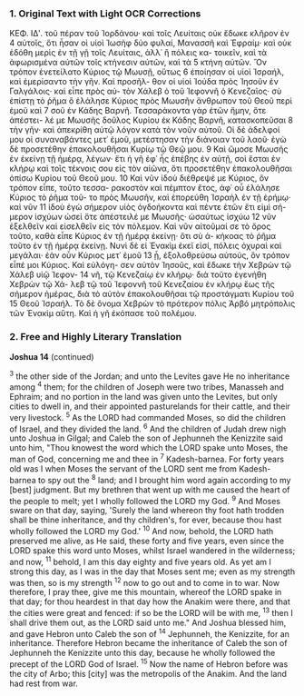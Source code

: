 ### 1. Original Text with Light OCR Corrections

ΚΕΦ. ΙΔʹ.
τοῦ πέραν τοῦ Ἰορδάνου· καὶ τοῖς Λευίταις οὐκ ἔδωκε κλῆρον ἐν
4 αὐτοῖς, ὅτι ἦσαν οἱ υἱοὶ Ἰωσὴφ δύο φυλαί, Μανασσῆ καὶ Ἐφραίμ·
  καὶ οὐκ ἐδόθη μερὶς ἐν τῇ γῇ τοῖς Λευίταις, ἀλλ᾽ ἢ πόλεις κα-
  τοικεῖν, καὶ τὰ ἀφωρισμένα αὐτῶν τοῖς κτήνεσιν αὐτῶν, καὶ τὰ
5 κτήνη αὐτῶν. Ὃν τρόπον ἐνετείλατο Κύριος τῷ Μωυσῇ, οὕτως
6 ἐποίησαν οἱ υἱοὶ Ἰσραήλ, καὶ ἐμερίσαντο τὴν γῆν. Καὶ προσῆλ-
  θον οἱ υἱοὶ Ἰούδα πρὸς Ἰησοῦν ἐν Γαλγάλοις· καὶ εἶπε πρὸς αὐ-
  τὸν Χάλεβ ὁ τοῦ Ἰεφοννῆ ὁ Κενεζαῖος· σὺ ἐπίστῃ τὸ ῥῆμα ὃ
  ἐλάλησε Κύριος πρὸς Μωυσῆν ἄνθρωπον τοῦ Θεοῦ περὶ ἐμοῦ καὶ
7 σοῦ ἐν Κάδης Βαρνῆ. Τεσσαράκοντα γὰρ ἐτῶν ἤμην, ὅτε ἀπέστει-
  λέ με Μωυσῆς δοῦλος Κυρίου ἐκ Κάδης Βαρνῆ, κατασκοπεῦσαι
8 τὴν γῆν· καὶ ἀπεκρίθη αὐτῷ λόγον κατὰ τὸν νοῦν αὐτοῦ. Οἱ δὲ
  ἀδελφοί μου οἱ συναναβάντες μετ᾽ ἐμοῦ, μετέστησαν τὴν διάνοιαν
  τοῦ λαοῦ· ἐγὼ δὲ προσετέθην ἐπακολουθῆσαι Κυρίῳ τῷ Θεῷ μου.
9 Καὶ ὤμοσε Μωυσῆς ἐν ἐκείνῃ τῇ ἡμέρᾳ, λέγων· ἔτι ἡ γῆ ἐφ᾽ ἧς
  ἐπέβης ἐν αὐτῇ, σοὶ ἔσται ἐν κλήρῳ καὶ τοῖς τέκνοις σου εἰς τὸν
  αἰῶνα, ὅτι προσετέθην ἐπακολουθῆσαι ὀπίσω Κυρίου τοῦ Θεοῦ μου.
10 Καὶ νῦν ἰδοὺ διέθρεψέ με Κύριος, ὃν τρόπον εἶπε, τοῦτο τεσσα-
   ρακοστὸν καὶ πέμπτον ἔτος, ἀφ᾽ οὗ ἐλάλησε Κύριος τὸ ῥῆμα τοῦ-
   το πρὸς Μωυσῆν, καὶ ἐπορεύθη Ἰσραὴλ ἐν τῇ ἐρήμῳ· καὶ νῦν
11 ἰδοὺ ἐγὼ σήμερον υἱὸς ὀγδοήκοντα καὶ πέντε ἐτῶν ἔτι εἰμὶ σή-
   μερον ἰσχύων ὡσεὶ ὅτε ἀπέστειλέ με Μωυσῆς· ὡσαύτως ἰσχύω
12 νῦν ἐξελθεῖν καὶ εἰσελθεῖν εἰς τὸν πόλεμον. Καὶ νῦν αἰτοῦμαί σε
   τὸ ὄρος τοῦτο, καθὰ εἶπε Κύριος ἐν τῇ ἡμέρᾳ ἐκείνῃ· ὅτι σὺ ἀ-
   κήκοας τὸ ῥῆμα τοῦτο ἐν τῇ ἡμέρᾳ ἐκείνῃ. Νυνὶ δὲ εἰ Ἐνακὶμ
   ἐκεῖ εἰσί, πόλεις ὀχυραὶ καὶ μεγάλαι· ἐὰν οὖν Κύριος μετ᾽ ἐμοῦ
13 ᾖ, ἐξολοθρεύσω αὐτούς, ὃν τρόπον εἶπέ μοι Κύριος. Καὶ εὐλόγη-
   σεν αὐτὸν Ἰησοῦς, καὶ ἔδωκε τὴν Χεβρὼν τῷ Χάλεβ υἱῷ Ἰεφον-
14 νῆ, τῷ Κενεζαίῳ ἐν κλήρῳ· διὰ τοῦτο ἐγενήθη Χεβρὼν τῷ Χά-
   λεβ τῷ τοῦ Ἰεφοννῆ τοῦ Κενεζαίου ἐν κλήρῳ ἕως τῆς σήμερον
   ἡμέρας, διὰ τὸ αὐτὸν ἐπακολουθῆσαι τῷ προστάγματι Κυρίου τοῦ
15 Θεοῦ Ἰσραήλ. Τὸ δὲ ὄνομα Χεβρὼν τὸ πρότερον πόλις Ἀρβό μητρόπολις τῶν Ἐνακὶμ αὕτη. Καὶ ἡ γῆ ἐκόπασε τοῦ πολέμου.

### 2. Free and Highly Literary Translation

**Joshua 14** (continued)

<sup>3</sup> the other side of the Jordan; and unto the Levites gave He no inheritance among
<sup>4</sup> them; for the children of Joseph were two tribes, Manasseh and Ephraim; and no portion in the land was given unto the Levites, but only cities to dwell in, and their appointed pasturelands for their cattle, and their very livestock.
<sup>5</sup> As the LORD had commanded Moses, so did the children of Israel, and they divided the land.
<sup>6</sup> And the children of Judah drew nigh unto Joshua in Gilgal; and Caleb the son of Jephunneh the Kenizzite said unto him, "Thou knowest the word which the LORD spake unto Moses, the man of God, concerning me and thee in
<sup>7</sup> Kadesh-barnea. For forty years old was I when Moses the servant of the LORD sent me from Kadesh-barnea to spy out the
<sup>8</sup> land; and I brought him word again according to my [best] judgment. But my brethren that went up with me caused the heart of the people to melt; yet I wholly followed the LORD my God.
<sup>9</sup> And Moses sware on that day, saying, 'Surely the land whereon thy foot hath trodden shall be thine inheritance, and thy children's, for ever, because thou hast wholly followed the LORD my God.'
<sup>10</sup> And now, behold, the LORD hath preserved me alive, as He said, these forty and five years, even since the LORD spake this word unto Moses, whilst Israel wandered in the wilderness; and now,
<sup>11</sup> behold, I am this day eighty and five years old. As yet am I strong this day, as I was in the day that Moses sent me; even as my strength was then, so is my strength
<sup>12</sup> now to go out and to come in to war. Now therefore, I pray thee, give me this mountain, whereof the LORD spake in that day; for thou heardest in that day how the Anakim were there, and that the cities were great and fenced: if so be the LORD will be with me,
<sup>13</sup> then I shall drive them out, as the LORD said unto me." And Joshua blessed him, and gave Hebron unto Caleb the son of
<sup>14</sup> Jephunneh, the Kenizzite, for an inheritance. Therefore Hebron became the inheritance of Caleb the son of Jephunneh the Kenizzite unto this day, because he wholly followed the precept of the LORD God of Israel.
<sup>15</sup> Now the name of Hebron before was the city of Arbo; this [city] was the metropolis of the Anakim. And the land had rest from war.